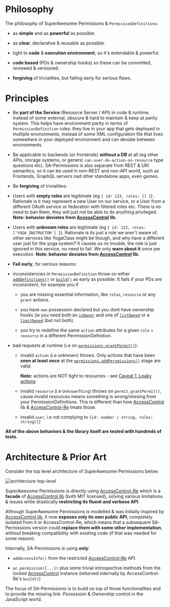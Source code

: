 # Philosophy

The philosophy of SuperAwesome Permissions & `PermissionDefinitions`:

* as **simple** and as **powerful** as possible.

* as **clear**, declarative & reusable as possible.

* tight to **code** & **execution environment**, so it's extendable & powerful.

* **code based** (PDs & ownership hooks) so these can be committed, reviewed & versioned.

* **forgiving** of trivialities, but failing early for serious flaws.

# Principles

* Be **part of the Service** (Resource Server / API) in code & runtime, instead of some external, obscure & hard to maintain & keep at parity system. This helps have environment parity in terms of `PermissionDefinition` rules: they live in your app that gets deployed in multiple environments, instead of some XML configuration file that lives somewhere in your deployed environment and can deviate between environments.

* Be applicable to backends (or frontends) **without a DB** at all (eg other APIs, storage systems, or generic `can-user-do-action-on-resource` type questions etc). SA-Permissions is also separate from REST & URI semantics, so it can be used in non-REST and non-API world, such as Frontends, GraphQL servers nad other standalone apps, even games.

* Be **forgiving** of trivialities:

 - Users with **empty roles** are legitimate (eg `{ id: 123, roles: [] }`) . Rationale is it may represent a new User on our service, or a User from a different OAuth service or federation with filtered roles etc. There is no need to ban them, they will just not be able to do anything privileged. **Note: behavior deviates from [AccessControl](https://github.com/onury/accesscontrol) lib.**

 - Users with **unknown roles** are legitimate (eg `{ id: 123, roles: ['YOGA_INSTRUCTOR'] }`). Rationale is its just a role we aren't aware of, other services like YogaClass might be though, and why have a different user just for the yoga system? It causes us no trouble, the role is just ignored in this service, no need to fail. We only **warn about it** once per execution. **Note: behavior deviates from [AccessControl](https://github.com/onury/accesscontrol) lib.**

* **Fail early**, for serious reasons:

 - inconsistencies in `PermissionDefinition` throw on either [`addDefinitions()`](/classes/Permissions.html#addDefinitions) or [`build()`](/classes/Permissions.html#build) as early as possible. It fails if your PDs are inconsistent, for example you if

     - you are missing essential information, like `roles`, `resource` or any `grant` actions.

     - you have `own` possession declared but you dont have ownership hooks (ie you need both an [`isOwner`](/classes/PermissionDefinition_DOCS.html#isOwner) and one of [`listOwned`](/classes/PermissionDefinition_DOCS.html#listOwned) or a [`limitOwned`](/classes/PermissionDefinition_DOCS.html#limitOwned) (but not both).
     
     - you try to redefine the same `action` attributes for a given `role` + `resource` in a different PermissionDefinition. 

 - bad requests at runtime (i.e on [`permissions.grantPermit()`](/classes/Permissions.html#grantPermit)):

    - invalid `action` (i.e unknown) throws. Only actions that have been **seen at least once** at the [`permissions.addPersmissions()`](/classes/Permissions.html#addDefinitions) stage are valid.

      **Note:** actions are NOT tight to resources - see [Caveat 1. Leaky actions](/additional-documentation/faq,-gotchas-&-caveats.html)

    - invalid `resource` (i.e `UnknownThing`) throws on `permit.grantPermit()`, cause invalid resources means something is wrong/missing from your PermissionDefinitions. This is different than how [AccessControl](https://github.com/onury/accesscontrol) lib & [AccessControl-Re](https://github.com/anodynos/accesscontrol-re) treats those.
    
    - invalid `user`, i.e not complying to `{id: number | string, roles: string[]}`

**All of the above behaviors & the library itself are tested with hundreds of tests.** 
 
# Architecture & Prior Art

Consider the top level architecture of SuperAwesome Permissions below:

![architecture-top-level](/images/architecture-top-level.svg "SuperAwesome Permissions: top level architecture")

SuperAwesome Permissions is directly using [AccessControl-Re](https://github.com/anodynos/accesscontrol-re) which is a **facade** of [AccessControl lib](https://github.com/onury/accesscontrol) (both MIT licensed), solving various limitations & issues while drastically **restricting its fluent and verbose API**.

Although SuperAwesome Permissions is modelled & was initially inspired by [AccessControl lib](https://github.com/onury/accesscontrol), it now **exposes only its own public API**, completely isolated from it or AccessControl-Re, which means that a subsequent SA-Permissions version could **replace them with some other implementation**, without breaking compatibility with existing code (if that was needed for some reason).

Internally, SA-Permissions is using **only**:

  * `addAccessInfo()` from the restricted [AccessControl-Re](https://github.com/anodynos/accesscontrol-re) API.

  * `ac.permission({...})` plus some trivial introspective methods from the locked [AccessControl](https://github.com/onury/accesscontrol) instance (returned internally by AccessControl-Re's `build()`)

The focus of SA-Permissions is to build on top of those functionalities and to provide the missing link: *Possession* & *Ownership* control in the JavaScript world.

